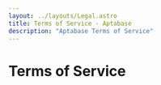 ```yaml
---
layout: ../layouts/Legal.astro
title: Terms of Service - Aptabase
description: "Aptabase Terms of Service"
---
```


# Terms of Service
